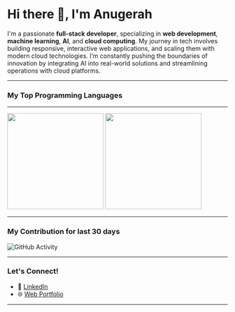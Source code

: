 # Hi there 👋, I'm Anugerah

I'm a passionate **full-stack developer**, specializing in **web development**, **machine learning**, **AI**, and **cloud computing**. My journey in tech involves building responsive, interactive web applications, and scaling them with modern cloud technologies. I’m constantly pushing the boundaries of innovation by integrating AI into real-world solutions and streamlining operations with cloud platforms.

---

### My Top Programming Languages
---
<p align="left">
  <img height="220em" src="https://github-readme-stats.vercel.app/api/top-langs/?username=anugerah160&layout=compact&theme=react"/>
  <img height="220em" src="https://github-readme-stats-eight-theta.vercel.app/api?username=anugerah160&show_icons=true&theme=react&include_all_commits=true&count_private=true"/>
</p>

---
### My Contribution for last 30 days

![GitHub Activity](https://github-readme-activity-graph.vercel.app/graph?username=anugerah160&theme=react-dark)


---


### Let's Connect!
- 💼 [LinkedIn](https://www.linkedin.com/in/anugerahpm)
- 🌐 [Web Portfolio](https://anugerah160.github.io)

---

